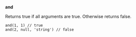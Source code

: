 **and**

Returns true if all arguments are true. Otherwise returns false.

    and(1, 1) // true
    and(2, null, 'string') // false
